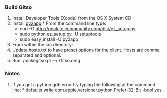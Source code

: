 ### Build Gitso ###
  1. Install Developer Tools (Xcode) from the OS X System CD
  1. Install [py2app](http://pypi.python.org/pypi/py2app/)
    * From the command line type:
      * curl -O http://peak.telecommunity.com/dist/ez_setup.py
      * sudo python ez\_setup.py -U setuptools
      * sudo easy\_install -U py2app
  1. From within the src directory:
  1. Update hosts.txt to have preset options for the client. Hosts are comma separated and optional.
  1. Run:./makegitso.pl --> Gitso.dmg

### Notes ###
  1. If you get a python gdb error try typing the following at the command line:
    * defaults write com.apple.versioner.python Prefer-32-Bit -bool yes
